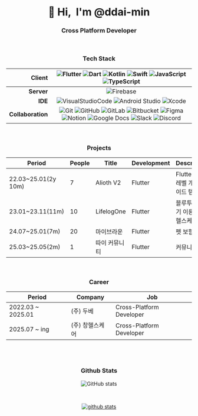      
<div align="center">
  
<h1 align="center">👋 Hi, &nbsp;I'm @ddai-min</h1>

### Cross Platform Developer

<br>

### Tech Stack
 
  |<b>Client</b>|  ![Flutter](https://img.shields.io/badge/Flutter-02569B.svg?&style=flat-square&logo=Flutter&logoColor=white)  ![Dart](https://img.shields.io/badge/Dart-0175C2.svg?&style=flat-square&logo=Dart&logoColor=white)  ![Kotlin](https://img.shields.io/badge/Kotlin-7F52FF.svg?&style=flat-square&logo=Kotlin&logoColor=white)   ![Swift](https://img.shields.io/badge/Swift-F05138.svg?&style=flat-square&logo=Swift&logoColor=white)  ![JavaScript](https://img.shields.io/badge/JavaScript-F7DF1E.svg?&style=flat-square&logo=JavaScript&logoColor=white)  ![TypeScript](https://img.shields.io/badge/TypeScript-3178C6.svg?&style=flat-square&logo=TypeScript&logoColor=white)|
  |------:|:------:|
  |<b>Server</b>|![Firebase](https://img.shields.io/badge/Firebase-DD2C00.svg?&style=flat-square&logo=Firebase&logoColor=white)|
  |<b>IDE</b>|  ![VisualStudioCode](https://img.shields.io/badge/VS%20Code-007ACC.svg?&style=flat-square&logo=VisualStudioCode&logoColor=white)  ![Android Studio](https://img.shields.io/badge/Android%20Studio-3DDC84.svg?&style=flat-square&logo=AndroidStudio&logoColor=white)  ![Xcode](https://img.shields.io/badge/Xcode-147EFB.svg?&style=flat-square&logo=Xcode&logoColor=white)|
  |<b>Collaboration</b>|  ![Git](https://img.shields.io/badge/Git-F05032.svg?&style=flat-square&logo=Git&logoColor=white)  ![GitHub](https://img.shields.io/badge/GitHub-181717.svg?&style=flat-square&logo=GitHub&logoColor=white)  ![GitLab](https://img.shields.io/badge/GitLab-FC6D26.svg?&style=flat-square&logo=GitLab&logoColor=white)  ![Bitbucket](https://img.shields.io/badge/Bitbucket-0052CC.svg?&style=flat-square&logo=Bitbucket&logoColor=white)  ![Figma](https://img.shields.io/badge/Figma-F24E1E.svg?&style=flat-square&logo=Figma&logoColor=white)  ![Notion](https://img.shields.io/badge/Notion-000000.svg?&style=flat-square&logo=Notion&logoColor=white)  ![Google Docs](https://img.shields.io/badge/Google%20Docs-34A853.svg?&style=flat-square&logo=Google%20Docs&logoColor=white)  ![Slack](https://img.shields.io/badge/Slack-4A154B.svg?&style=flat-square&logo=Slack&logoColor=white)  ![Discord](https://img.shields.io/badge/Discord-5865F2.svg?&style=flat-square&logo=Discord&logoColor=white)|

<br>
  
### Projects

  |Period|People|Title|Development|Description|
  |-----|-----|-----|-----|-----|  
  |22.03~25.01(2y 10m)|7|Alioth V2|Flutter|Flutter 소스 레벨 개발 가이드 템플릿|
  |23.01~23.11(11m)|10|LifelogOne|Flutter|블루투스 기기 이용 기반 헬스케어 앱|
  |24.07~25.01(7m)|20|마이브라운|Flutter|펫 보험 앱|
  |25.03~25.05(2m)|1|따이 커뮤니티|Flutter|커뮤니티 앱|

<br>
  
### Career
   
|Period|Company|Job|
|------|------|------|
|2022.03 ~ 2025.01|(주) 두베|Cross-Platform Developer|    
|2025.07 ~ ing|(주) 창헬스케어|Cross-Platform Developer|    

<br>
  
<br>
  
### Github Stats
  
![GitHub stats](https://github-readme-stats.vercel.app/api/top-langs?username=ddai-min&show_icons=true&theme=tokyonight&layout=compact)

<br>

[![github stats](https://github-readme-stats.vercel.app/api?username=ddai-min&show_icons=true&theme=tokyonight)](https://github.com/ddai-min/)

</div>

